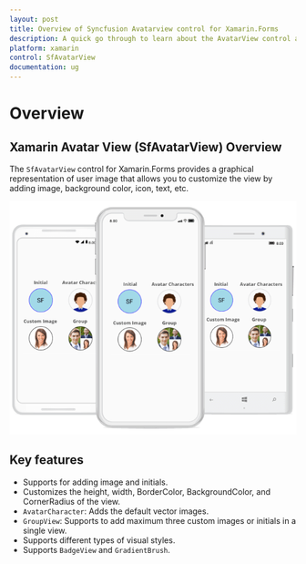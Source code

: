 ```yaml
---
layout: post
title: Overview of Syncfusion Avatarview control for Xamarin.Forms
description: A quick go through to learn about the AvatarView control and the key features available in it. 
platform: xamarin
control: SfAvatarView
documentation: ug
---
```


# Overview

## Xamarin Avatar View (SfAvatarView) Overview

The `SfAvatarView` control for Xamarin.Forms provides a graphical representation of user image that allows you to customize the view by adding image, background color, icon, text, etc.

![Xamarin.Forms SfAvataraview overview.](images/overview.png)

## Key features

* Supports for adding image and initials.
* Customizes the height, width, BorderColor, BackgroundColor, and CornerRadius of the view.
* `AvatarCharacter`: Adds the default vector images.
* `GroupView`: Supports to add maximum three custom images or initials in a single view.
* Supports different types of visual styles. 
* Supports `BadgeView` and `GradientBrush`.
